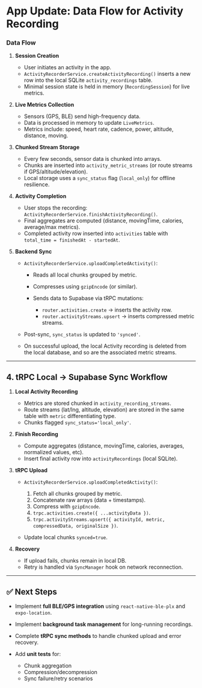 # App Update: Data Flow for Activity Recording

### **Data Flow**

1. **Session Creation**

   * User initiates an activity in the app.
   * `ActivityRecorderService.createActivityRecording()` inserts a new row into the local SQLite `activity_recordings` table.
   * Minimal session state is held in memory (`RecordingSession`) for live metrics.

2. **Live Metrics Collection**

   * Sensors (GPS, BLE) send high-frequency data.
   * Data is processed in memory to update `LiveMetrics`.
   * Metrics include: speed, heart rate, cadence, power, altitude, distance, moving.

3. **Chunked Stream Storage**

   * Every few seconds, sensor data is chunked into arrays.
   * Chunks are inserted into `activity_metric_streams` (or route streams if GPS/altitude/elevation).
   * Local storage uses a `sync_status` flag (`local_only`) for offline resilience.

4. **Activity Completion**

   * User stops the recording: `ActivityRecorderService.finishActivityRecording()`.
   * Final aggregates are computed (distance, movingTime, calories, average/max metrics).
   * Completed activity row inserted into `activities` table with `total_time = finishedAt - startedAt`.

5. **Backend Sync**

   * `ActivityRecorderService.uploadCompletedActivity()`:

     * Reads all local chunks grouped by metric.
     * Compresses using `gzipEncode` (or similar).
     * Sends data to Supabase via tRPC mutations:

       * `router.activities.create` → inserts the activity row.
       * `router.activityStreams.upsert` → inserts compressed metric streams.
   * Post-sync, `sync_status` is updated to `'synced'`.
   * On successful upload, the local Activity recording is deleted from the local database, and so are the associated metric streams.

---

## 4. tRPC Local → Supabase Sync Workflow

1. **Local Activity Recording**

   * Metrics are stored chunked in `activity_recording_streams`.
   * Route streams (lat/lng, altitude, elevation) are stored in the same table with `metric` differentiating type.
   * Chunks flagged `sync_status='local_only'`.

2. **Finish Recording**

   * Compute aggregates (distance, movingTime, calories, averages, normalized values, etc).
   * Insert final activity row into `activityRecordings` (local SQLite).

3. **tRPC Upload**

   * `ActivityRecorderService.uploadCompletedActivity()`:

     1. Fetch all chunks grouped by metric.
     2. Concatenate raw arrays (data + timestamps).
     3. Compress with `gzipEncode`.
     4. `trpc.activities.create({ ...activityData })`.
     5. `trpc.activityStreams.upsert({ activityId, metric, compressedData, originalSize })`.
   * Update local chunks `synced=true`.

4. **Recovery**

   * If upload fails, chunks remain in local DB.
   * Retry is handled via `SyncManager` hook on network reconnection.

---

## ✅ **Next Steps**

* Implement **full BLE/GPS integration** using `react-native-ble-plx` and `expo-location`.
* Implement **background task management** for long-running recordings.
* Complete **tRPC sync methods** to handle chunked upload and error recovery.
* Add **unit tests** for:

  * Chunk aggregation
  * Compression/decompression
  * Sync failure/retry scenarios
